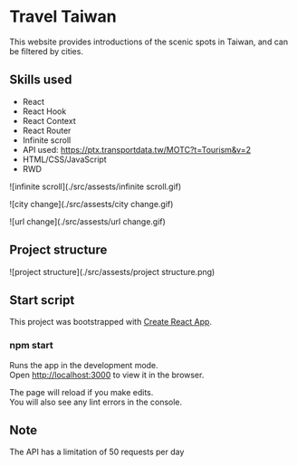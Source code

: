# Travel Taiwan

This website provides introductions of the scenic spots in Taiwan, and can be filtered by cities.

## Skills used

- React
- React Hook
- React Context
- React Router
- Infinite scroll
- API used: https://ptx.transportdata.tw/MOTC?t=Tourism&v=2
- HTML/CSS/JavaScript
- RWD

![infinite scroll](./src/assests/infinite scroll.gif)

![city change](./src/assests/city change.gif)

![url change](./src/assests/url change.gif)

## Project structure

![project structure](./src/assests/project structure.png)

## Start script

This project was bootstrapped with [Create React App](https://github.com/facebook/create-react-app).

### npm start

Runs the app in the development mode.\
Open [http://localhost:3000](http://localhost:3000) to view it in the browser.

The page will reload if you make edits.\
You will also see any lint errors in the console.

## Note

The API has a limitation of 50 requests per day
